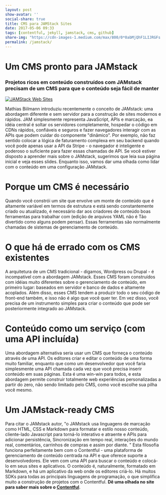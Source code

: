 ```yaml
---
layout: post
show-avatar: ''
social-share: true
title: CMS para JAMStack Sites
date: 2017-05-06 09:33
tags: [contentful, jekyll, jamstack, cms, github]
share-img: "https://cdn-images-1.medium.com/max/800/0*0abMjQhF1LIJRGFs.png"
permalink: /jamstack/
---
```

# Um CMS pronto para JAMstack 
### Projetos ricos em conteúdo construídos com JAMstack precisam de um CMS para que o conteúdo seja fácil de manter

[![JAMStack Web Sites](https://cdn-images-1.medium.com/max/800/0*0abMjQhF1LIJRGFs.png)](https://cdn-images-1.medium.com/max/800/0*0abMjQhF1LIJRGFs.png)

Mathias Biilmann introduziu recentemente o conceito de JAMstack: uma abordagem diferente e sem servidor para a construção de sites modernos e rápidos. JAM simplesmente representa JavaScript, APIs e marcação, ea idéia central é soltar os servidores completamente, hospedar o código em CDNs rápidos, confiáveis ​​e seguros e fazer navegadores interagir com as APIs que podem cuidar do componente "dinâmico". Por exemplo, não faz sentido colocar a lógica de faturamento complexa em seu backend quando você pode apenas usar a API da Stripe - o navegador é inteligente e poderoso o suficiente para fazer essas chamadas de API. Se você estiver disposto a aprender mais sobre o JAMstack, sugerimos que leia sua página inicial e veja esses slides. Enquanto isso, vamos dar uma olhada como lidar com o conteúdo em uma configuração JAMstack.
# Porque um CMS é necessário
 Quando você constrói um site que envolve um monte de conteúdo que é altamente variável em termos de estrutura e está sendo constantemente criado ou atualizado, é necessário dar aos criadores de conteúdo boas ferramentas para trabalhar com (edição de arquivos YAML não é Tão divertido como alguns podem pensar). Essas ferramentas são normalmente chamadas de sistemas de gerenciamento de conteúdo. 
# O que há de errado com os CMS existentes 
 A arquitetura de um CMS tradicional - digamos, Wordpress ou Drupal - é incompatível com a abordagem JAMstack. Esses CMS foram construídos com idéias muito diferentes sobre o gerenciamento de conteúdo, em primeiro lugar: baseados em servidor e banco de dados e altamente acoplados. Além disso, esses CMS tendem a produzir todo o seu código de front-end também, e isso não é algo que você quer ter. Em vez disso, você precisa de um instrumento simples para criar o conteúdo que pode ser posteriormente integrado ao JAMstack. 
# Conteúdo como um serviço (com uma API incluída) 
 Uma abordagem alternativa seria usar um CMS que forneça o conteúdo através de uma API. Os editores criar e editar o conteúdo de uma forma muito familiar, enquanto que como um desenvolvedor que você faria simplesmente uma API chamada cada vez que você precisa inserir conteúdo em suas páginas. Esta é uma win-win para todos, e esta abordagem permite construir totalmente web experiências personalizadas a partir do zero, não sendo limitado pelo CMS, como você escolhe sua pilha você mesmo. 
# Um JAMstack-ready CMS 
 Para citar o JAMstack autor, "o JAMstack usa linguagens de marcação como HTML, CSS e Markdown para formatar e estilo nosso conteúdo, cliente-lado Javascript para torná-lo interativo e atraente e APIs para adicionar persistência, Sincronização em tempo real, interações do mundo real, comentários, carrinhos de compras e assim por diante. " Esta filosofia funciona perfeitamente bem com o Contentful - uma plataforma de gerenciamento de conteúdo centrada na API e que oferece suporte a desenvolvedores. Ele vem com uma API para buscar o conteúdo e colocá-lo em seus sites e aplicativos. O conteúdo é, naturalmente, formatado em Markdown, e há um aplicativo da web onde os editores criá-lo. Há muitos SDKs para todas as principais linguagens de programação, o que simplifica muito a construção de projetos com o Contentful. **Dê uma olhada no site para saber mais sobre o [Contentful](https://www.contentful.com/)**. 
